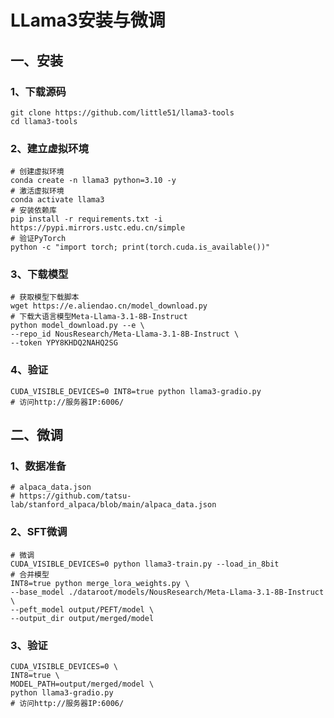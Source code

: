 # LLama3安装与微调

## 一、安装

### 1、下载源码

```shell
git clone https://github.com/little51/llama3-tools
cd llama3-tools
```

### 2、建立虚拟环境

```shell
# 创建虚拟环境
conda create -n llama3 python=3.10 -y
# 激活虚拟环境
conda activate llama3
# 安装依赖库
pip install -r requirements.txt -i https://pypi.mirrors.ustc.edu.cn/simple
# 验证PyTorch
python -c "import torch; print(torch.cuda.is_available())"
```

### 3、下载模型

```shell
# 获取模型下载脚本
wget https://e.aliendao.cn/model_download.py
# 下载大语言模型Meta-Llama-3.1-8B-Instruct
python model_download.py --e \
--repo_id NousResearch/Meta-Llama-3.1-8B-Instruct \
--token YPY8KHDQ2NAHQ2SG
```

### 4、验证

```shell
CUDA_VISIBLE_DEVICES=0 INT8=true python llama3-gradio.py
# 访问http://服务器IP:6006/
```

## 二、微调

### 1、数据准备

```shell
# alpaca_data.json
# https://github.com/tatsu-lab/stanford_alpaca/blob/main/alpaca_data.json
```

### 2、SFT微调

```shell
# 微调
CUDA_VISIBLE_DEVICES=0 python llama3-train.py --load_in_8bit
# 合并模型
INT8=true python merge_lora_weights.py \
--base_model ./dataroot/models/NousResearch/Meta-Llama-3.1-8B-Instruct \
--peft_model output/PEFT/model \
--output_dir output/merged/model
```

### 3、验证

```shell
CUDA_VISIBLE_DEVICES=0 \
INT8=true \
MODEL_PATH=output/merged/model \
python llama3-gradio.py
# 访问http://服务器IP:6006/
```

